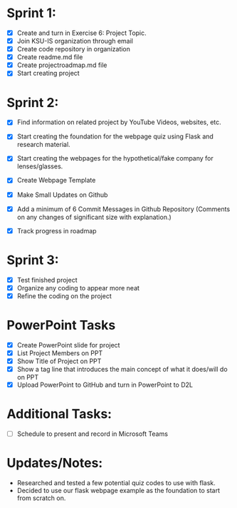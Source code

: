 # Sprint 1:
- [x] Create and turn in Exercise 6: Project Topic.
- [x] Join KSU-IS organization through email
- [x] Create code repository in organization
- [x] Create readme.md file
- [x] Create projectroadmap.md file
- [x] Start creating project

# Sprint 2:
- [x] Find information on related project by YouTube Videos, websites, etc.
- [x] Start creating the foundation for the webpage quiz using Flask and research material.
- [x] Start creating the webpages for the hypothetical/fake company for lenses/glasses.
- [x] Create Webpage Template

- [x] Make Small Updates on Github
- [x] Add a minimum of 6 Commit Messages in Github Repository (Comments on any changes of significant size with explanation.)
- [x] Track progress in roadmap

# Sprint 3:
- [x] Test finished project
- [x] Organize any coding to appear more neat
- [x] Refine the coding on the project

# PowerPoint Tasks
- [x] Create PowerPoint slide for project
- [x] List Project Members on PPT
- [x] Show Title of Project on PPT
- [x] Show a tag line that introduces the main concept of what it does/will do on PPT
- [x] Upload PowerPoint to GitHub and turn in PowerPoint to D2L

# Additional Tasks:

- [ ] Schedule to present and record in Microsoft Teams


# Updates/Notes:

- Researched and tested a few potential quiz codes to use with flask.
- Decided to use our flask webpage example as the foundation to start from scratch on.
